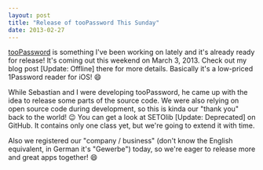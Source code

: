 ```yaml
---
layout: post
title: "Release of tooPassword This Sunday"
date: 2013-02-27
---
```

[tooPassword][toopassword] is something I've been working on lately and it's already ready for release! It's coming out this weekend on March 3, 2013. Check out my blog post [Update: Offline] there for more details. Basically it's a low-priced 1Password reader for iOS! :smile:

While Sebastian and I were developing tooPassword, he came up with the idea to release some parts of the source code. We were also relying on open source code during development, so this is kinda our "thank you" back to the world! :wink: You can get a look at SETOlib [Update: Deprecated] on GitHub. It contains only one class yet, but we're going to extend it with time.

Also we registered our "company / business" (don't know the English equivalent, in German it's "Gewerbe") today, so we're eager to release more and great apps together! :smile:

[toopassword]: https://github.com/setoLabs/tooPassword "tooPassword"
